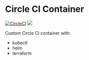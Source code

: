 # Circle CI Container

[![CircleCI](https://circleci.com/gh/nanliu/circleci.svg?style=svg)](https://circleci.com/gh/nanliu/circleci)
[![](https://images.microbadger.com/badges/image/nanliu/circleci.svg)](https://microbadger.com/images/nanliu/circleci)

Custom Circle CI container with:

* kubectl
* helm
* terraform
